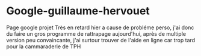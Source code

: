 # Google-guillaume-hervouet
Page google projet
Très en retard hier a cause de probléme perso, j'ai donc du faire un gros programme de rattrapage aujourd'hui, après de multiple version peu convaincante, j'ai surtour trouver de l'aide en ligne car trop tard pour la cammaraderie de TPH
